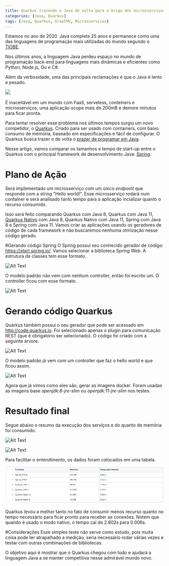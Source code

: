 ```yaml
---
title: Quarkus trazendo o Java de volta para a briga dos microsserviços
categories: [Java, Quarkus]
tags: [Java, Quarkus, GraalMV, Microsservicos]
---
```


Estamos no ano de 2020. Java completa 25 anos e permanece como uma das linguagens de programação mais utilizadas do mundo segundo o [TIOBE](https://www.tiobe.com/tiobe-index/). 

Nos últimos anos, a linguagem Java perdeu espaço no mundo de programação back-end para linguagens mais dinâmicas e eficientes como Python, Node.js, Go e C#. 

Além da verbosidade, uma das principais reclamações é que o Java é lento e pesado.

![](https://dev-to-uploads.s3.amazonaws.com/i/d7gox455pq7m1o219dar.jpeg)

É inaceitável em um mundo com FaaS, serveless, conteiners e  microsserviços, uma aplicação ocupe mais de 200mB e demore minutos para ficar pronta.

Para tentar resolver esse problema nos últimos tempos surgiu um novo competidor, o [Quarkus](https://quarkus.io/). Criado para ser usado com containers, com baixo consumo de memória, baseado em especificações e fácil de configurar. O Quarkus busca trazer o de volta o [prazer de programar em Java](https://quarkus.io/vision/developer-joy).

Nesse artigo, vamos comparar os tamanhos e tempo de start-up entre o Quarkus com o principal framework de desenvolvimento Java: [Spring](https://spring.io/).

# Plano de Ação

Será implementado um microsserviço com um único *endpoint* que responde com a string "Hello world!". Esse microsserviço rodará num container e será analisado tanto tempo para a aplicação incializar quanto o recurso consumido.

Isso será feito comparando Quarkus com Java 8, Quarkus com Java 11, [Quarkus Nativo](https://quarkus.io/guides/building-native-image) com Java 8, Quarkus Nativo com Java 11, Spring com Java 8 e Spring com Java 11. Vamos criar as aplicações usando os geradores de código de cada framework e não buscaremos nenhuma otmização nesse código gerado.

#Gerando código Spring
O Spring possui seu conhecido gerador de código: https://start.spring.io/. Vamos selecionar a biblioteca Spring Web. A estrutura de classes tem esse formato.

![Alt Text](https://dev-to-uploads.s3.amazonaws.com/i/0px1wq79ipixa5gn4wu3.png)

O modelo padrão não vem com nenhum controller, então foi escrito um. O controller ficou com esse formato.

![Alt Text](https://dev-to-uploads.s3.amazonaws.com/i/zpq5yclqtxn0avag7uzk.png)

# Gerando código Quarkus
Quarkus também possui o seu gerador que pode ser acessado em http://code.quarkus.io. Foi selecionado apenas o plugin para comunicação REST (que é obrigatório ser selecionado). O  código foi criado com a seguinte árvore.

![Alt Text](https://dev-to-uploads.s3.amazonaws.com/i/jhralw47cmrc5b75cpp2.png)

O modelo padrão já vem com um controller que faz o hello world e que ficou assim.

![Alt Text](https://dev-to-uploads.s3.amazonaws.com/i/fg5t45tyzwe6pj36qqis.png)

Agora que já vimos como eles são, gerar as imagens docker. Foram usadas as imagens base *openjdk:8-jre-slim* ou *openjdk:11-jre-slim* nos testes.

# Resultado final
Segue abaixo o resumo da execução dos serviços e do quanto de memória foi consumido.

![Alt Text](https://dev-to-uploads.s3.amazonaws.com/i/c99320ni0er73a11qmq9.png)

![Alt Text](https://dev-to-uploads.s3.amazonaws.com/i/a8at17n291u7whpipkyy.png)

Para facilitar o entendimento, os dados foram colocados em uma tabela.

![Alt Text](/images/performance_quarkus_native.png)

Quarkus levou a melhor tanto no fato de consumir menos recurso quanto no tempo necessário para ficar pronto para receber as conexões. Notem que quando é usado o modo nativo, o tempo cai de 2.802s para 0.006s.

#Considerações
Esse simples teste não serve como estudo, pois muita coisa pode ter atrapalhado a medição, seria necessário rodar várias vezes e testar com outras combinações de bibliotecas. 

O objetivo aqui é mostrar que o Quarkus chegou com tudo e ajudará a linguagem Java a se manter competitiva nesse admirável mundo novo.

